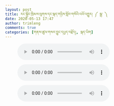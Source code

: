 ```yaml
---
layout: post
title: རང་སྐྱོང་ཁྲིམས་ལུགས་དང་སྐད་གཉིས་སློབ་གསོའི་འཕོ་འགྱུར། ༼ སྒྲ་ ༽
date: 2020-05-13 17:47
author: trimleng
comments: true
categories: [གནས་ཚུལ་གསར་བྱུང་དཔྱད་བརྗོད།, སྐད་ཡིག]
---
```

<!-- wp:audio {"id":3018} -->
<figure class="wp-block-audio"><audio controls src="http://trimleng.org/wp-content/uploads/2020/05/getvoice.mp3"></audio></figure>
<!-- /wp:audio -->

<!-- wp:audio {"id":3019} -->
<figure class="wp-block-audio"><audio controls src="http://trimleng.org/wp-content/uploads/2020/05/getvoice-1.mp3"></audio></figure>
<!-- /wp:audio -->

<!-- wp:audio {"id":3020} -->
<figure class="wp-block-audio"><audio controls src="http://trimleng.org/wp-content/uploads/2020/05/getvoice-2.mp3"></audio></figure>
<!-- /wp:audio -->
